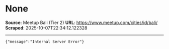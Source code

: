# None

**Source**: Meetup Bali (Tier 2)
**URL**: https://www.meetup.com/cities/id/bali/
**Scraped**: 2025-10-07T22:34:12.122328

---

```
{"message":"Internal Server Error"}
```

